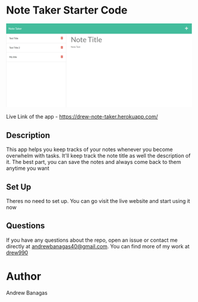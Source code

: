 # Note Taker Starter Code

![NoteTaker](./NoteTaker.png)

Live Link of the app - https://drew-note-taker.herokuapp.com/

## Description
 This app helps you keep tracks of your notes whenever you become overwhelm with tasks. It'll keep track the note title as well the description of it. The best part, you can save the notes and always come back to them anytime you want

 ## Set Up
 Theres no need to set up. You can go visit the live website and start using it now

 ## Questions
If you have any questions about the repo, open an issue or contact me directly at andrewbanagas40@gmail.com. You can find more of my work at [drew990](https://github.com/drew990/)


 # Author
 Andrew Banagas
